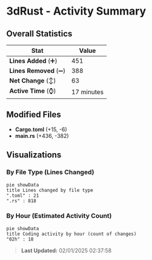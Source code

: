 # 3dRust - Activity Summary 

## Overall Statistics

| Stat                   | Value                                                             |
| ---------------------- | ----------------------------------------------------------------- |
| **Lines Added** (➕)   | 451                                          |
| **Lines Removed** (➖) | 388                                        |
| **Net Change** (↕)    | 63                |
| **Active Time** (⌚)   | 17 minutes |


## Modified Files
- **Cargo.toml** (+15, -6)
- **main.rs** (+436, -382)

## Visualizations

### By File Type (Lines Changed)

```mermaid
pie showData
title Lines changed by file type
".toml" : 21
".rs" : 818
```

### By Hour (Estimated Activity Count)

```mermaid
pie showData
title Coding activity by hour (count of changes)
"02h" : 18
```


> **Last Updated:** 02/01/2025 02:37:58